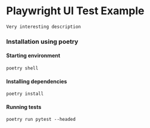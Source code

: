 # Playwright UI Test Example


    Very interesting description

### Installation using poetry

#### Starting environment

```commandline
poetry shell
```

#### Installing dependencies

```commandline
poetry install
```

#### Running tests

```commandline
poetry run pytest --headed
```
